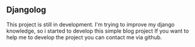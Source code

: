 Djangolog
----------


This project is still in development. 
I'm trying to improve my django knowledge, so i started to develop this simple blog project
If you want to help me to develop the project you can contact me via github.